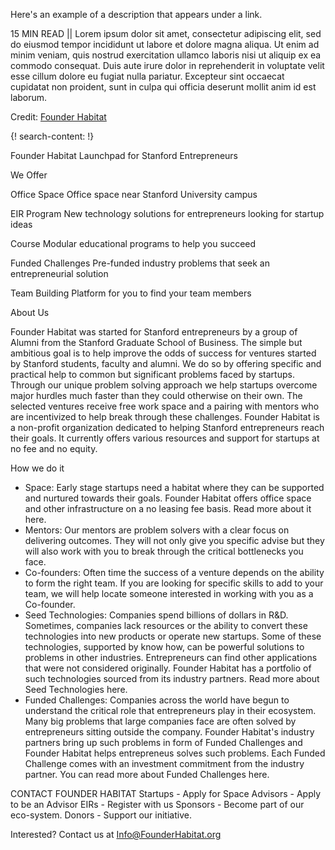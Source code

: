 Here's an example of a description that appears under a link.

15 MIN READ || Lorem ipsum dolor sit amet, consectetur adipiscing elit, sed do eiusmod tempor incididunt ut labore et dolore magna aliqua. Ut enim ad minim veniam, quis nostrud exercitation ullamco laboris nisi ut aliquip ex ea commodo consequat. Duis aute irure dolor in reprehenderit in voluptate velit esse cillum dolore eu fugiat nulla pariatur. Excepteur sint occaecat cupidatat non proident, sunt in culpa qui officia deserunt mollit anim id est laborum.

Credit: [Founder Habitat](https://www.founderhabitat.org/)

{! search-content: !}

Founder Habitat
Launchpad for Stanford Entrepreneurs

We Offer

Office Space
Office space near Stanford University campus

EIR Program
New technology solutions for entrepreneurs looking for startup ideas

Course
Modular educational programs to help you succeed

Funded Challenges
Pre-funded industry problems that seek an entrepreneurial solution

Team Building
Platform for you to find your team members



About Us

Founder Habitat was started for Stanford entrepreneurs by a group of Alumni from the Stanford Graduate School of Business.
The simple but ambitious goal is to help improve the odds of success for ventures started by Stanford students, faculty and alumni.  We do so by offering specific and practical help to common but significant problems faced by startups.
Through our unique problem solving approach we help startups overcome major hurdles much faster than they could otherwise on their own.
The selected ventures receive free work space and a pairing with mentors who are incentivized to help break through these challenges. 
Founder Habitat is a non-profit organization dedicated to helping Stanford entrepreneurs reach their goals. It currently offers various resources and support for startups at no fee and no equity. 


How we do it

* Space: Early stage startups need a habitat where they can be supported and nurtured towards their goals. Founder Habitat  offers office space and other infrastructure on a no leasing fee basis.  Read more about it  here.
* Mentors: Our mentors are problem solvers with a clear focus on delivering outcomes. They will not only give you specific advise but they will also work with you to break through the critical bottlenecks you face.
* Co-founders: Often time the success of a venture depends on the ability to form the right team. If you are looking for specific skills to add to your team, we will help locate someone interested in working with you as a Co-founder.
* Seed Technologies:  Companies spend billions of dollars in R&D. Sometimes, companies lack resources or the ability to convert these technologies into new products or operate new startups. Some of these technologies, supported by know how, can be powerful solutions to problems in other industries. Entrepreneurs can find other applications that were not considered originally. Founder Habitat has a portfolio of such technologies sourced from its industry partners. Read more about Seed Technologies here. 
* Funded Challenges: Companies across the world have begun to understand the critical role that entrepreneurs play in their ecosystem. Many big problems that large companies face are often solved by entrepreneurs sitting outside the company. Founder Habitat's industry partners bring up such problems in form of Funded Challenges and Founder Habitat helps entrepreneus solves such problems. Each Funded Challenge comes with an investment commitment from the industry partner. You can read more about Funded Challenges here.
 

CONTACT
FOUNDER HABITAT
Startups - Apply for Space
Advisors -  Apply to be an Advisor
EIRs - Register with us
Sponsors - Become part of our eco-system.
Donors - Support our initiative.
 
 
Interested? Contact us at Info@FounderHabitat.org
